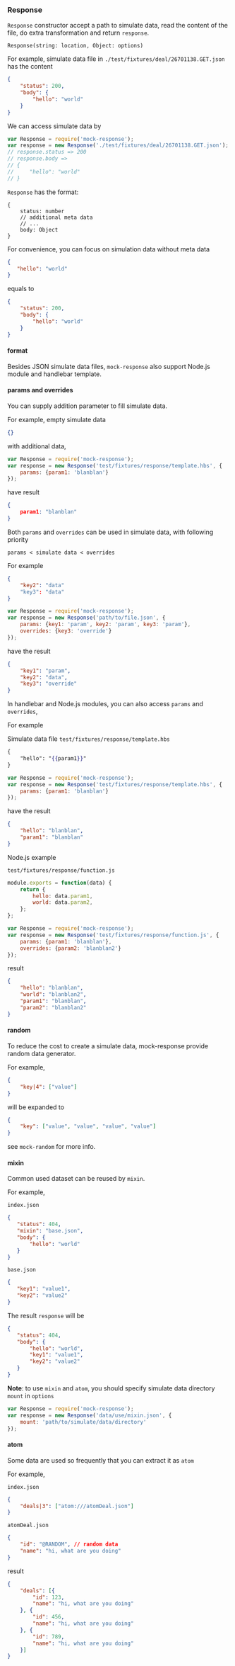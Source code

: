 ### Response
`Response` constructor accept a path to simulate data, read the content of the file, do extra transformation and return `response`.

`Response(string: location, Object: options)`

For example, simulate data file in `./test/fixtures/deal/26701138.GET.json` has the content

```json
{
    "status": 200,
    "body": {
        "hello": "world"
    }
}
```

We can access simulate data by

```js
var Response = require('mock-response');
var response = new Response('./test/fixtures/deal/26701138.GET.json');
// response.status => 200
// response.body =>
// {
//     "hello": "world"
// }
```

`Response` has the format:

```
{
    status: number
    // additional meta data
    // ...
    body: Object
}
```

For convenience, you can focus on simulation data without meta data

```json
{
   "hello": "world"
}
```

equals to


```json
{
    "status": 200,
    "body": {
        "hello": "world"
    }
}
```


#### format
Besides JSON simulate data files, `mock-response` also support  Node.js module and handlebar template.



#### params and overrides
You can supply addition parameter to fill simulate data.

For example, empty simulate data

```json
{}
```

with additional data,

```js
var Response = require('mock-response');
var response = new Response('test/fixtures/response/template.hbs', {
    params: {param1: 'blanblan'}
});
```

have result

```json
{
    param1: "blanblan"
}
```

Both `params` and `overrides` can be used in simulate data, with following priority

`params < simulate data < overrides`

For example

```json
{
    "key2": "data"
    "key3": "data"
}
```

```js
var Response = require('mock-response');
var response = new Response('path/to/file.json', {
    params: {key1: 'param', key2: 'param', key3: 'param'},
    overrides: {key3: 'override'}
});
```

have the result

```json
{
    "key1": "param",
    "key2": "data",
    "key3": "override"
}
```


In handlebar and Node.js modules, you can also access `params` and `overrides`,

For example

Simulate data file `test/fixtures/response/template.hbs`

```hbs
{
    "hello": "{{param1}}"
}
```

```js
var Response = require('mock-response');
var response = new Response('test/fixtures/response/template.hbs', {
    params: {param1: 'blanblan'}
});
```

have the result

```json
{
    "hello": "blanblan",
    "param1": "blanblan"
}
```

Node.js example

`test/fixtures/response/function.js`

```js
module.exports = function(data) {
    return {
        hello: data.param1,
        world: data.param2,
    };
};
```

```js
var Response = require('mock-response');
var response = new Response('test/fixtures/response/function.js', {
    params: {param1: 'blanblan'},
    overrides: {param2: 'blanblan2'}
});
```

result

```json
{
    "hello": "blanblan",
    "world": "blanblan2",
    "param1": "blanblan",
    "param2": "blanblan2"
}
```


#### random
To reduce the cost to create a simulate data, mock-response provide random data generator. 

For example,

```json
{
    "key|4": ["value"]
}
```

will be expanded to

```json
{
    "key": ["value", "value", "value", "value"]
}
```

see `mock-random` for more info.


#### mixin
Common used dataset can be reused by `mixin`.

For example,

`index.json`

```json
{
   "status": 404,
   "mixin": "base.json",
   "body": {
       "hello": "world"
   }
}
```

`base.json`

```json
{
   "key1": "value1",
   "key2": "value2"
}
```

The result `response` will be

```json
{
   "status": 404,
   "body": {
       "hello": "world",
       "key1": "value1",
       "key2": "value2"
   }
}
```

**Note**: to use `mixin` and `atom`, you should specify simulate data directory `mount` in `options`

```js
var Response = require('mock-response');
var response = new Response('data/use/mixin.json', {
    mount: 'path/to/simulate/data/directory'
});
```


#### atom
Some data are used so frequently that you can extract it as `atom`

For example,

`index.json`

```json
{
    "deals|3": ["atom:///atomDeal.json"]
}
```

`atomDeal.json`

```json
{
    "id": "@RANDOM", // random data
    "name": "hi, what are you doing"
}
```

result

```json
{
    "deals": [{
        "id": 123,
        "name": "hi, what are you doing"
    }, {
        "id": 456,
        "name": "hi, what are you doing"
    }, {
        "id": 789,
        "name": "hi, what are you doing"
    }]
}
```
